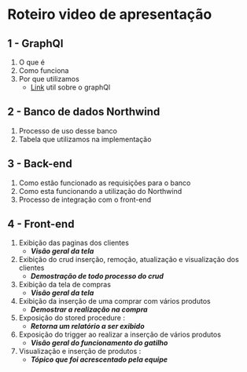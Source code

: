 # Roteiro video de apresentação

## 1 - GraphQl

1. O que é
2. Como funciona
3. Por que utilizamos
    - [Link](https://blog.codecasts.com.br/entendendo-o-que-%C3%A9-graphql-atrav%C3%A9s-de-exemplos-c2fa35e8bf63) util sobre o  graphQl

## 2 - Banco de dados Northwind

1. Processo de uso desse banco
2. Tabela que utilizamos na implementação

## 3 - Back-end

1. Como estão funcionado as requisições para o banco
2. Como esta funcionando a utilização do  Northwind
3. Processo de integração com o front-end

## 4 - Front-end

1. Exibição das paginas dos clientes
    - ***Visão geral da tela***
2. Exibição do crud inserção, remoção, atualização e visualização dos clientes
    - ***Demostração de todo processo do crud***
3. Exibição da tela de compras
    - ***Visão geral da tela***
4. Exibição da inserção de uma comprar com vários produtos
    - ***Demostrar a realização na compra***
5. Exposição do  stored procedure :
    - ***Retorna um relatório a ser exibido***
6. Exposição do trigger ao realizar a inserção de vários produtos
    - ***Visão geral do funcionamento do gatilho***
7. Visualização e inserção de produtos :
    - ***Tópico que foi acrescentado pela equipe***
